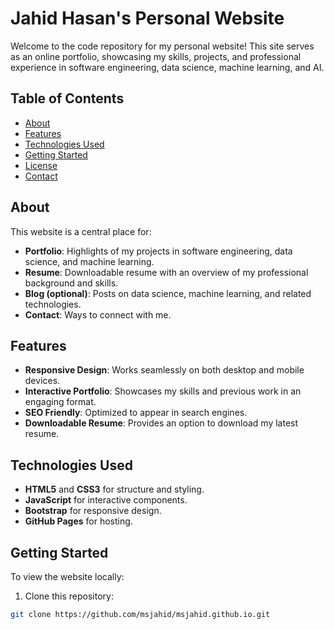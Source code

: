 # Jahid Hasan's Personal Website

Welcome to the code repository for my personal website! This site serves as an online portfolio, showcasing my skills, projects, and professional experience in software engineering, data science, machine learning, and AI.

## Table of Contents

- [About](#about)
- [Features](#features)
- [Technologies Used](#technologies-used)
- [Getting Started](#getting-started)
- [License](#license)
- [Contact](#contact)

## About

This website is a central place for:

- **Portfolio**: Highlights of my projects in software engineering, data science, and machine learning.
- **Resume**: Downloadable resume with an overview of my professional background and skills.
- **Blog (optional)**: Posts on data science, machine learning, and related technologies.
- **Contact**: Ways to connect with me.

## Features

- **Responsive Design**: Works seamlessly on both desktop and mobile devices.
- **Interactive Portfolio**: Showcases my skills and previous work in an engaging format.
- **SEO Friendly**: Optimized to appear in search engines.
- **Downloadable Resume**: Provides an option to download my latest resume.

## Technologies Used

- **HTML5** and **CSS3** for structure and styling.
- **JavaScript** for interactive components.
- **Bootstrap** for responsive design.
- **GitHub Pages** for hosting.

## Getting Started

To view the website locally:

1. Clone this repository:
  
  ```bash
  git clone https://github.com/msjahid/msjahid.github.io.git
  ```
